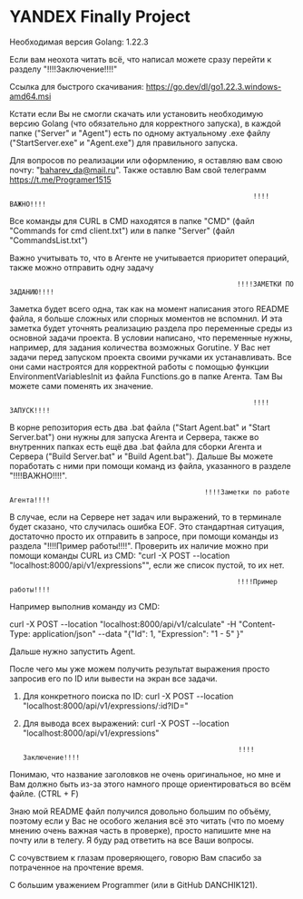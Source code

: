 # YANDEX Finally Project

Необходимая версия Golang: 1.22.3

Если вам неохота читать всё, что написал можете сразу перейти к разделу "!!!!Заключение!!!!"

Ссылка для быстрого скачивания:
https://go.dev/dl/go1.22.3.windows-amd64.msi

Кстати если Вы не смогли скачать или установить необходимую версию Golang (что обязательно для корректного запуска),
в каждой папке ("Server" и "Agent") есть по одному актуальному .exe файлу ("StartServer.exe" и "Agent.exe") для правильного запуска.

Для вопросов по реализации или оформлению, я оставляю вам свою почту: "baharev_da@mail.ru".
Также оставлю Вам свой телеграмм https://t.me/Programer1515

                                                                !!!!ВАЖНО!!!!

Все команды для CURL в CMD находятся в папке "CMD" (файл "Commands for cmd client.txt") или в папке "Server" (файл "CommandsList.txt")

Важно учитывать то, что в Агенте не учитывается приоритет операций, также можно отправить одну задачу

                                                            !!!!ЗАМЕТКИ ПО ЗАДАНИЮ!!!!

Заметка будет всего одна, так как на момент написания этого README файла, я больше сложных или спорных моментов не вспомнил.
И эта заметка будет уточнять реализацию раздела про переменные среды из основной задачи проекта.
В условии написано, что переменные нужны, например, для задания количества возможных Gorutine.
У Вас нет задачи перед запуском проекта своими ручками их устанавливать. Все они сами настроятся для корректной работы с помощью
функции EnvironmentVariablesInit из файла Functions.go в папке Агента. Там Вы можете сами поменять их значение.

                                                                !!!!ЗАПУСК!!!!

В корне репозитория есть два .bat файла ("Start Agent.bat" и "Start Server.bat") они нужны для запуска Агента и Сервера,
также во внутренних папках есть ещё два .bat файла для сборки Агента и Сервера ("Build Server.bat" и "Build Agent.bat").
Дальше Вы можете поработать с ними при помощи команд из файла, указанного в разделе "!!!!ВАЖНО!!!!".

                                                    !!!!Заметки по работе Агента!!!!

В случае, если на Сервере нет задач или выражений, то в терминале будет сказано, что случилась ошибка EOF.
Это стандартная ситуация, достаточно просто их отправить в запросе, при помощи команды из раздела "!!!!Пример работы!!!!".
Проверить их наличие можно при помощи команды CURL из CMD: "curl -X POST --location "localhost:8000/api/v1/expressions"",
если же список пустой, то их нет.

                                                            !!!!Пример работы!!!!

Например выполнив команду из CMD:

curl -X POST --location "localhost:8000/api/v1/calculate" -H "Content-Type: application/json"  --data "{\"Id\": 1, \"Expression\": \"1 - 5\" }"

Дальше нужно запустить Agent.

После чего мы уже можем получить результат выражения просто запросив его по ID или вывести на экран все задачи.

1) Для конкретного поиска по ID:
curl -X POST --location "localhost:8000/api/v1/expressions/:id?ID=<Expression ID>"

2) Для вывода всех выражений:
curl -X POST --location "localhost:8000/api/v1/expressions"

                                                            !!!!Заключение!!!!

Понимаю, что название заголовков не очень оригинальное, но мне и Вам должно быть из-за этого намного проще ориентироваться во всём файле. (CTRL + F)

Знаю мой README файл получился довольно большим по объёму, поэтому если у Вас не особого желания всё это читать (что по моему мнению очень важная часть в проверке), 
просто напишите мне на почту или в телегу. Я буду рад ответить на все Ваши вопросы. 

С сочувствием к глазам проверяющего, говорю Вам спасибо за потраченное на прочтение время.



С большим уважением Programmer (или в GitHub DANCHIK121).
